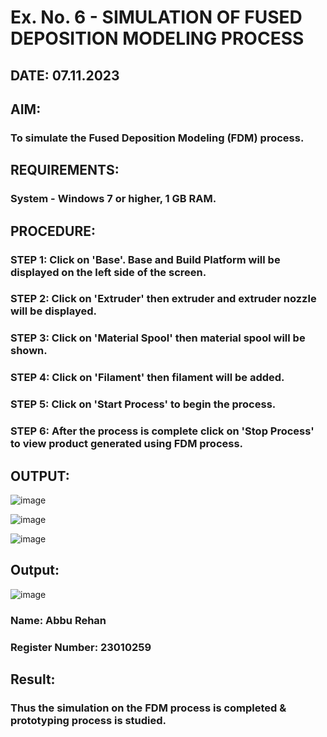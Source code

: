 # Ex. No. 6 - SIMULATION OF FUSED DEPOSITION MODELING PROCESS

## DATE: 07.11.2023 
## AIM:
### To simulate the Fused Deposition Modeling (FDM) process.

## REQUIREMENTS:
### System - Windows 7 or higher, 1 GB RAM.

## PROCEDURE:
### STEP 1: Click on 'Base'. Base and Build Platform will be displayed on the left side of the screen.
### STEP 2: Click on 'Extruder' then extruder and extruder nozzle will be displayed.
### STEP 3: Click on 'Material Spool' then material spool will be shown.
### STEP 4: Click on 'Filament' then filament will be added.
### STEP 5: Click on 'Start Process' to begin the process.
### STEP 6: After the process is complete click on 'Stop Process' to view product generated using FDM process.

## OUTPUT:
![image](https://github.com/Abburehan/Ex.-No---6.-SIMULATION-OF-FUSED-DEPOSITION-MODELING-PROCESS/assets/138849336/09b02ea9-bd11-48e5-b850-373438b4770d)

![image](https://github.com/Abburehan/Ex.-No---6.-SIMULATION-OF-FUSED-DEPOSITION-MODELING-PROCESS/assets/138849336/2ed78ebc-2dfa-4aa9-9fee-6281cd51c763)


![image](https://github.com/Abburehan/Ex.-No---6.-SIMULATION-OF-FUSED-DEPOSITION-MODELING-PROCESS/assets/138849336/4491ccbf-0e93-4a8f-8c33-3f84b2e15a8a)



## Output:
![image](https://github.com/Abburehan/Ex.-No---6.-SIMULATION-OF-FUSED-DEPOSITION-MODELING-PROCESS/assets/138849336/d9ebf2f4-0be1-4fb2-a16e-c63ebdeb2d3c)


### Name: Abbu Rehan
### Register Number: 23010259

## Result:
### Thus the simulation on the FDM process is completed & prototyping process is studied.
